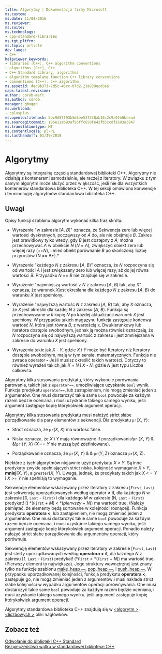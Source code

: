 ```yaml
---
title: Algorytmy | Dokumentacja firmy Microsoft
ms.custom: 
ms.date: 11/04/2016
ms.reviewer: 
ms.suite: 
ms.technology:
- cpp-standard-libraries
ms.tgt_pltfrm: 
ms.topic: article
dev_langs:
- C++
helpviewer_keywords:
- libraries [C++], C++ algorithm conventions
- algorithms [C++], C++
- C++ Standard Library, algorithms
- algorithm template function C++ library conventions
- conventions [C++], C++ algorithm
ms.assetid: dec9b373-7d5c-46cc-b7d2-21a938ecd0a6
caps.latest.revision: 
author: corob-msft
ms.author: corob
manager: ghogen
ms.workload:
- cplusplus
ms.openlocfilehash: 5bc9d57f93b5d3ee537330ab16c2c9a02b6beead
ms.sourcegitcommit: 185e11ab93af56ffc650fe42fb5ccdf1683e3847
ms.translationtype: MT
ms.contentlocale: pl-PL
ms.lasthandoff: 01/29/2018
---
```

# <a name="algorithms"></a>Algorytmy
Algorytmy są integralną częścią standardowej biblioteki C++. Algorytmy nie działają z kontenerami samodzielnie, ale raczej z Iteratory. W związku z tym samym algorytm może służyć przez większość, jeśli nie dla wszystkich kontenerów standardowa biblioteka C++. W tej sekcji omówiono konwencje i terminologię algorytmów standardowa biblioteka C++.  
  
## <a name="remarks"></a>Uwagi  
 Opisy funkcji szablonu algorytm wykonać kilka fraz skrótu:  
  
-   Wyrażenie "w zakresie [*A*, *B*)" oznacza, że Sekwencja zero lub więcej wartości dyskretnych, począwszy od *A* do, ale nie obejmuje *B*. Zakres jest prawidłowy tylko wtedy, gdy *B* jest dostępny z *A;* można przechowywać *A* w obiekcie *N* (*N*  =  *A*), zwiększyć obiekt zero lub więcej razy (++*N*), i mieć obiekt porównanie *B* po skończoną liczbę przyrostów (N == B*).*  
  
-   Wyrażenie "każdego *N* z zakresu [*A*, *B*)" oznacza, że *N* rozpoczyna się od wartości *A* i jest zwiększany zero lub więcej razy, aż do jej równa wartości *B*. Przypadku *N* == *B* nie znajduje się w zakresie.  
  
-   Wyrażenie "najmniejszą wartość z *N* z zakresu [*A*, *B*) tak, aby *X*" oznacza, że warunek *X*jest określana dla każdego *N* z zakresu [*A*, *B*) do warunku *X* jest spełniony.  
  
-   Wyrażenie "najwyższą wartość *N* z zakresu [*A*, *B*) tak, aby *X* oznacza, że *X* jest określić dla każdej *N* z zakresu [*A*, *B*). Funkcja są przechowywane w `K` kopię *N* po każdej aktualizacji warunek *X* jest spełniony. W przypadku takich magazynu funkcja zastępuje końcowa wartość *N*, która jest równa *B*, z wartością `K`. Dwukierunkowy lub iteratora dostępie swobodnym, jednak ją można również oznaczają, że *N* rozpoczyna się od najwyższą wartość z zakresu i jest zmniejszana w zakresie do warunku *X* jest spełniony.  
  
-   Wyrażenia takie jak *X* - *Y*, gdzie *X* i *Y* może być Iteratory niż Iteratory dostępie swobodnym, mają w tym sensie, matematycznych. Funkcja nie zwraca operator **-**  Jeśli musisz określić takich wartości. Dotyczy to również wyrażeń takich jak *X* + *N* i *X* - *N*, gdzie *N*  jest typu Liczba całkowita.  
  
 Algorytmy kilka stosowania predykatu, który wykonuje porównania parowania, takich jak z `operator==`, umożliwiające uzyskanie `bool` wynik. Funkcja predykatu `operator==`, lub zastąpieniem, nie mogą zmieniać jeden z argumentów. One musi dostarczyć takie same `bool` powoduje za każdym razem będzie oceniana, i musi uzyskanie takiego samego wyniku, jeśli argument zastępuje kopię którykolwiek argument operacji.  
  
 Algorytmy kilka stosowania predykatu musi nałożyć strict słabe porządkowanie dla pary elementów z sekwencji. Dla predykatu `pr`(*X*, *Y*):  
  
-   Strict oznacza, że `pr`(*X*, *X*) ma wartość false.  
  
-   Niska oznacza, że *X* i *Y* mają równoważne if porządkowania!`pr` (*X*, *Y*) & &!`pr` (*Y*, *X*) (*X* == *Y* nie muszą być zdefiniowane).  
  
-   Porządkowanie oznacza, że `pr`(*X*, *Y*) & & `pr`(*Y*, Z) oznacza `pr`(*X*, Z).  
  
 Niektóre z tych algorytmów niejawnie użyć predykatu *X* \< *Y*. Są inne predykaty zwykle spełniających strict niska, kolejność wymaganie *X* > *Y*, **mniej**(*X*,  *Y*), a `greater`(*X*, *Y*). Uwaga, jednak, że predykaty takich jak *X* \< =  *Y* i *X* >= *Y* nie spełniają to wymaganie.  
  
 Sekwencję elementów wskazywany przez Iteratory z zakresu [`First`, `Last`) jest sekwencją uporządkowanych według operator **<**  if, dla każdego *N* w zakresie [0, `Last`  -  `First`) i dla każdego *M* w zakresie (N, `Last`  -  `First`) predykat! () \*(`First` + *M*) < \*(*pierwszy* + *N*)) ma wartość true. (Należy pamiętać, że elementy będą sortowane w kolejności rosnącej). Funkcja predykatu **operatora <**, lub zastąpieniem, nie mogą zmieniać jeden z argumentów. One musi dostarczyć takie same `bool` powoduje za każdym razem będzie oceniana, i musi uzyskanie takiego samego wyniku, jeśli argument zastępuje kopię którykolwiek argument operacji. Ponadto należy nałożyć strict słabe porządkowanie dla argumentów operacji, który porównuje.  
  
 Sekwencję elementów wskazywany przez Iteratory w zakresie [`First`, `Last`) jest sterty uporządkowanych według **operatora <** if, dla każdego *N* z zakresu [1, `Last`  -  `First`) predykat! (\*`First` < \*(`First` + *N*)) ma wartość true. (Pierwszy element to największa). Jego struktury wewnętrznej jest znany tylko na funkcje szablonu [make_heap —](../standard-library/algorithm-functions.md#make_heap), [pop_heap —](../standard-library/algorithm-functions.md#pop_heap), i [push_heap —](../standard-library/algorithm-functions.md#push_heap). W przypadku uporządkowanej kolejności, funkcja predykatu **operatora <**, zastępuje go, nie mogą zmieniać jeden z argumentów i musi nakłada strict słabe kolejności w wypadku argumentów operacji porównywania. One musi dostarczyć takie same `bool` powoduje za każdym razem będzie oceniana, i musi uzyskanie takiego samego wyniku, jeśli argument zastępuje kopię którykolwiek argument operacji.  
  
 Algorytmy standardowa biblioteka C++ znajdują się w [ \<algorytm >](../standard-library/algorithm.md) i [ \<liczbowych >](../standard-library/numeric.md) pliki nagłówków.  
  
## <a name="see-also"></a>Zobacz też  
 [Odwołanie do biblioteki C++ Standard](../standard-library/cpp-standard-library-reference.md)   
 [Bezpieczeństwo wątku w standardowej bibliotece C++](../standard-library/thread-safety-in-the-cpp-standard-library.md)

